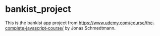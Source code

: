 # bankist_project
This is the bankist app project from https://www.udemy.com/course/the-complete-javascript-course/ by Jonas Schmedtmann.